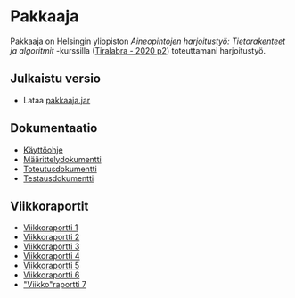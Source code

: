 # Pakkaaja

Pakkaaja on Helsingin yliopiston _Aineopintojen harjoitustyö: Tietorakenteet ja algoritmit_ -kurssilla ([Tiralabra - 2020 p2](https://tiralabra.github.io/2020_p2/)) toteuttamani harjoitustyö.

## Julkaistu versio

- Lataa [pakkaaja.jar](https://github.com/teemuoksanen/tiralabra-huffman/releases/download/1.0/pakkaaja.jar)

## Dokumentaatio

- [Käyttöohje](https://github.com/teemuoksanen/tiralabra/blob/main/dokumentaatio/Kayttoohje.md)
- [Määrittelydokumentti](https://github.com/teemuoksanen/tiralabra/blob/main/dokumentaatio/Maarittely.md)
- [Toteutusdokumentti](https://github.com/teemuoksanen/tiralabra/blob/main/dokumentaatio/Toteutusdokumentti.md)
- [Testausdokumentti](https://github.com/teemuoksanen/tiralabra/blob/main/dokumentaatio/Testausdokumentti.md)

## Viikkoraportit

- [Viikkoraportti 1](https://github.com/teemuoksanen/tiralabra/blob/main/dokumentaatio/Viikkoraportti1.md)
- [Viikkoraportti 2](https://github.com/teemuoksanen/tiralabra/blob/main/dokumentaatio/Viikkoraportti2.md)
- [Viikkoraportti 3](https://github.com/teemuoksanen/tiralabra/blob/main/dokumentaatio/Viikkoraportti3.md)
- [Viikkoraportti 4](https://github.com/teemuoksanen/tiralabra/blob/main/dokumentaatio/Viikkoraportti4.md)
- [Viikkoraportti 5](https://github.com/teemuoksanen/tiralabra/blob/main/dokumentaatio/Viikkoraportti5.md)
- [Viikkoraportti 6](https://github.com/teemuoksanen/tiralabra/blob/main/dokumentaatio/Viikkoraportti6.md)
- ["Viikko"raportti 7](https://github.com/teemuoksanen/tiralabra/blob/main/dokumentaatio/Viikkoraportti7.md)
